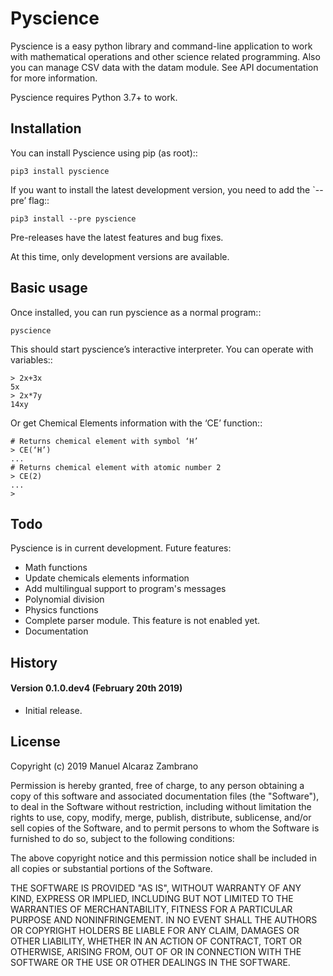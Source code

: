 ﻿Pyscience
=========

Pyscience is a easy python library and command-line application to work with
mathematical operations and other science related programming. Also you can manage
CSV data with the datam module. See API documentation for more information.

Pyscience requires Python 3.7+ to work.

Installation
------------
You can install Pyscience using pip (as root)::

    pip3 install pyscience

If you want to install the latest development version, you need to add the `--pre’
flag::

    pip3 install --pre pyscience

Pre-releases have the latest features and bug fixes.

At this time, only development versions are available.

Basic usage
-----------
Once installed, you can run pyscience as a normal program::

    pyscience

This should start pyscience’s interactive interpreter. You can operate with
variables::

    > 2x+3x
    5x
    > 2x*7y
    14xy

Or get Chemical Elements information with the ‘CE’ function::

    # Returns chemical element with symbol ‘H’
    > CE(‘H’) 
    ...
    # Returns chemical element with atomic number 2
    > CE(2)
    ...
    >


Todo
----
Pyscience is in current development. Future features:

* Math functions
* Update chemicals elements information
* Add multilingual support to program's messages
* Polynomial division
* Physics functions
* Complete parser module. This feature is not enabled yet.
* Documentation



History
-------

#### Version 0.1.0.dev4 (February 20th 2019)

- Initial release.


License
-------
Copyright (c) 2019 Manuel Alcaraz Zambrano

Permission is hereby granted, free of charge, to any person obtaining a copy
of this software and associated documentation files (the "Software"), to deal
in the Software without restriction, including without limitation the rights
to use, copy, modify, merge, publish, distribute, sublicense, and/or sell
copies of the Software, and to permit persons to whom the Software is
furnished to do so, subject to the following conditions:

The above copyright notice and this permission notice shall be included in all
copies or substantial portions of the Software.

THE SOFTWARE IS PROVIDED "AS IS", WITHOUT WARRANTY OF ANY KIND, EXPRESS OR
IMPLIED, INCLUDING BUT NOT LIMITED TO THE WARRANTIES OF MERCHANTABILITY,
FITNESS FOR A PARTICULAR PURPOSE AND NONINFRINGEMENT. IN NO EVENT SHALL THE
AUTHORS OR COPYRIGHT HOLDERS BE LIABLE FOR ANY CLAIM, DAMAGES OR OTHER
LIABILITY, WHETHER IN AN ACTION OF CONTRACT, TORT OR OTHERWISE, ARISING FROM,
OUT OF OR IN CONNECTION WITH THE SOFTWARE OR THE USE OR OTHER DEALINGS IN THE
SOFTWARE.
